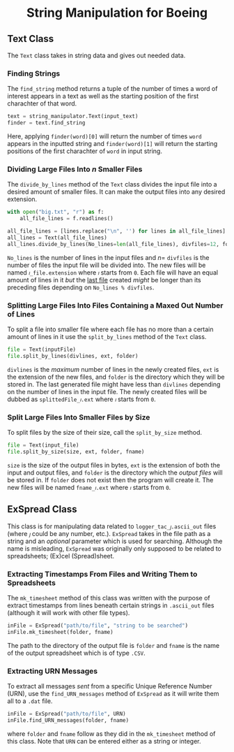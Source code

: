 # <p align="center"> String Manipulation for Boeing </p>     <!--github version not HTML-->

## Text Class

The `Text` class takes in string data and gives out needed data.

### Finding Strings

The `find_string` method returns a tuple of the number of times a word of interest appears in a text as well as the starting position of the first charachter of that word.

<!--# https://www.askpython.com/python/examples/read-file-as-string-in-python-->
```python
text = string_manipulator.Text(input_text)
finder = text.find_string
```

Here, applying `finder(word)[0]` will return the number of times `word` appears in the inputted string and `finder(word)[1]` will return the starting positions of the first charachter of `word` in input string. <br>

### Dividing Large Files Into $n$ Smaller Files

The `divide_by_lines` method of the `Text` class divides the input file into a desired amount of smaller files. It can make the output files into any desired extension.

```python
with open("big.txt", "r") as f:
    all_file_lines = f.readlines()

all_file_lines = [lines.replace("\n", '') for lines in all_file_lines]
all_lines = Text(all_file_lines)
all_lines.divide_by_lines(No_lines=len(all_file_lines), divfiles=12, folder='nfiles', ext='dat')
```

`No_lines` is the number of lines in the input files and $n =$ `divfiles` is the number of files the input file will be divided into. The new files will be named `𝚤_file.extension` where `𝚤` starts from `0`. Each file will have an equal amount of lines in it *but* the <ins>last file</ins> created *might* be longer than its preceding files depending on `No_lines % divfiles`. <br>

### Splitting Large Files Into Files Containing a Maxed Out Number of Lines

To split a file into smaller file where each file has no more than a certain amount of lines in it use the `split_by_lines` method of the `Text` class. 

```python
file = Text(inputFile)
file.split_by_lines(divlines, ext, folder)
```

`divlines` is the *maximum* number of lines in the newly created files, `ext` is the extension of the new files, and `folder` is the directory which they will be stored in. The last generated file might have less than `divlines` depending on the number of lines in the input file. The newly created files will be dubbed as `splittedFile_𝚤.ext` where `𝚤` starts from `0`. <br>

### Split Large Files Into Smaller Files by Size

To split files by the size of their size, call the `split_by_size` method. 

```python
file = Text(input_file)
file.split_by_size(size, ext, folder, fname)
```
`size` is the size of the output files in bytes, `ext` is the extension of both the input and output files, and `folder` is the directory which the *output files* will be stored in. If `folder` does not exist then the program will create it. The new files will be named `fname_𝚤.ext` where `𝚤` starts from `0`. <br>


## ExSpread Class

This class is for manipulating data <!--to and/or from spreadsheets.--> related to `logger_tac_𝚥.ascii_out` files (where `𝚥` could be any number, etc.). `ExSpread` takes in the file path as a string and an *optional* parameter which is used for searching. Although the name is misleading, `ExSpread` was originally only supposed to be related to spreadsheets; (Ex)cel (Spread)sheet.

### Extracting Timestamps From Files and Writing Them to Spreadsheets

The `mk_timesheet` method of this class was written with the purpose of extract timestamps from lines beneath certain strings in `.ascii_out` files (although it will work with other file types).

```python
inFile = ExSpread("path/to/file", "string to be searched")
inFile.mk_timesheet(folder, fname)
```
The path to the directory of the output file is `folder` and `fname` is the name of the output spreadsheet which is of type `.CSV`.

### Extracting URN Messages

To extract all messages *sent* from a specific Unique Reference Number (URN), use the `find_URN_messages` method of `ExSpread` as it will write them all to a `.dat` file.

```python
inFile = ExSpread("path/to/file", URN)
inFile.find_URN_messages(folder, fname)
```
where `folder` and `fname` follow as they did in the `mk_timesheet` method of this class. Note that `URN` can be entered either as a string or integer.
